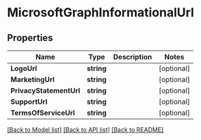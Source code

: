 # MicrosoftGraphInformationalUrl

## Properties

Name | Type | Description | Notes
------------ | ------------- | ------------- | -------------
**LogoUrl** | **string** |  | [optional] 
**MarketingUrl** | **string** |  | [optional] 
**PrivacyStatementUrl** | **string** |  | [optional] 
**SupportUrl** | **string** |  | [optional] 
**TermsOfServiceUrl** | **string** |  | [optional] 

[[Back to Model list]](../README.md#documentation-for-models) [[Back to API list]](../README.md#documentation-for-api-endpoints) [[Back to README]](../README.md)


